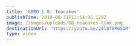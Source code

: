 ```yaml
---
title: 'GBBO | 8: Teacakes'
publishTime: 2019-08-31T12:54:06.129Z
image: /images/uploads/08_teacakes-link.png
destinationUrl: 'https://youtu.be/24lbf8RGSGM'
type: video
---
```


